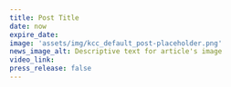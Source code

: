 ```yaml
---
title: Post Title
date: now
expire_date:
image: 'assets/img/kcc_default_post-placeholder.png'
news_image_alt: Descriptive text for article's image
video_link:
press_release: false
---
```


